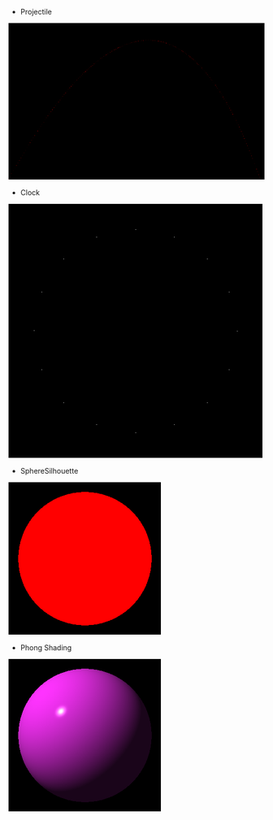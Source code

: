 - Projectile

![Projectile](./images/projectile.png)

- Clock

![Clock](./images/clock.png)

- SphereSilhouette

![Silhouette](./images/silhouette.png)

- Phong Shading

![Phong_Shading](./images/phong_shading.png)